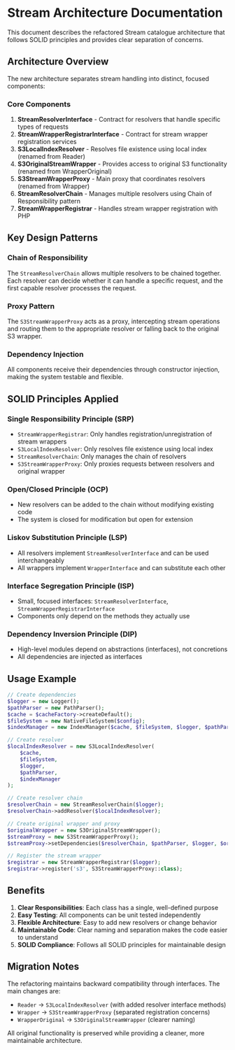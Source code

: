 # Stream Architecture Documentation

This document describes the refactored Stream catalogue architecture that follows SOLID principles and provides clear separation of concerns.

## Architecture Overview

The new architecture separates stream handling into distinct, focused components:

### Core Components

1. **StreamResolverInterface** - Contract for resolvers that handle specific types of requests
2. **StreamWrapperRegistrarInterface** - Contract for stream wrapper registration services
3. **S3LocalIndexResolver** - Resolves file existence using local index (renamed from Reader)
4. **S3OriginalStreamWrapper** - Provides access to original S3 functionality (renamed from WrapperOriginal)
5. **S3StreamWrapperProxy** - Main proxy that coordinates resolvers (renamed from Wrapper)
6. **StreamResolverChain** - Manages multiple resolvers using Chain of Responsibility pattern
7. **StreamWrapperRegistrar** - Handles stream wrapper registration with PHP

## Key Design Patterns

### Chain of Responsibility
The `StreamResolverChain` allows multiple resolvers to be chained together. Each resolver can decide whether it can handle a specific request, and the first capable resolver processes the request.

### Proxy Pattern
The `S3StreamWrapperProxy` acts as a proxy, intercepting stream operations and routing them to the appropriate resolver or falling back to the original S3 wrapper.

### Dependency Injection
All components receive their dependencies through constructor injection, making the system testable and flexible.

## SOLID Principles Applied

### Single Responsibility Principle (SRP)
- `StreamWrapperRegistrar`: Only handles registration/unregistration of stream wrappers
- `S3LocalIndexResolver`: Only resolves file existence using local index
- `StreamResolverChain`: Only manages the chain of resolvers
- `S3StreamWrapperProxy`: Only proxies requests between resolvers and original wrapper

### Open/Closed Principle (OCP)
- New resolvers can be added to the chain without modifying existing code
- The system is closed for modification but open for extension

### Liskov Substitution Principle (LSP)
- All resolvers implement `StreamResolverInterface` and can be used interchangeably
- All wrappers implement `WrapperInterface` and can substitute each other

### Interface Segregation Principle (ISP)
- Small, focused interfaces: `StreamResolverInterface`, `StreamWrapperRegistrarInterface`
- Components only depend on the methods they actually use

### Dependency Inversion Principle (DIP)
- High-level modules depend on abstractions (interfaces), not concretions
- All dependencies are injected as interfaces

## Usage Example

```php
// Create dependencies
$logger = new Logger();
$pathParser = new PathParser();
$cache = $cacheFactory->createDefault();
$fileSystem = new NativeFileSystem($config);
$indexManager = new IndexManager($cache, $fileSystem, $logger, $pathParser);

// Create resolver
$localIndexResolver = new S3LocalIndexResolver(
    $cache, 
    $fileSystem, 
    $logger, 
    $pathParser, 
    $indexManager
);

// Create resolver chain
$resolverChain = new StreamResolverChain($logger);
$resolverChain->addResolver($localIndexResolver);

// Create original wrapper and proxy
$originalWrapper = new S3OriginalStreamWrapper();
$streamProxy = new S3StreamWrapperProxy();
$streamProxy->setDependencies($resolverChain, $pathParser, $logger, $originalWrapper);

// Register the stream wrapper
$registrar = new StreamWrapperRegistrar($logger);
$registrar->register('s3', S3StreamWrapperProxy::class);
```

## Benefits

1. **Clear Responsibilities**: Each class has a single, well-defined purpose
2. **Easy Testing**: All components can be unit tested independently
3. **Flexible Architecture**: Easy to add new resolvers or change behavior
4. **Maintainable Code**: Clear naming and separation makes the code easier to understand
5. **SOLID Compliance**: Follows all SOLID principles for maintainable design

## Migration Notes

The refactoring maintains backward compatibility through interfaces. The main changes are:

- `Reader` → `S3LocalIndexResolver` (with added resolver interface methods)
- `Wrapper` → `S3StreamWrapperProxy` (separated registration concerns)
- `WrapperOriginal` → `S3OriginalStreamWrapper` (clearer naming)

All original functionality is preserved while providing a cleaner, more maintainable architecture.
